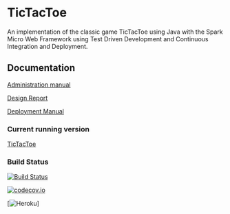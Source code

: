# TicTacToe
An implementation of the classic game TicTacToe using Java with the Spark Micro Web Framework using Test Driven Development and Continuous Integration and Deployment. 
## Documentation 
[Administration manual](https://github.com/Snidgengid/tictactoe/blob/dev/docs/AdministrationManual.md)

[Design Report](https://github.com/Snidgengid/tictactoe/blob/dev/docs/DesignReport.md)

[Deployment Manual](https://github.com/Snidgengid/tictactoe/blob/dev/docs/DevelopmentManual.md)

### Current running version
[TicTacToe](https://snidgengid.herokuapp.com/)

### Build Status
[![Build Status](https://travis-ci.org/Snidgengid/tictactoe.svg?branch=master)](https://travis-ci.org/Snidgengid/tictactoe)

[![codecov.io](https://codecov.io/github/Snidgengid/tictactoe/coverage.svg?branch=master)](https://codecov.io/github/Snidgengid/codecov.io?branch=master)

[![Heroku](https://heroku-badge.herokuapp.com/?app=snidgengid)]
